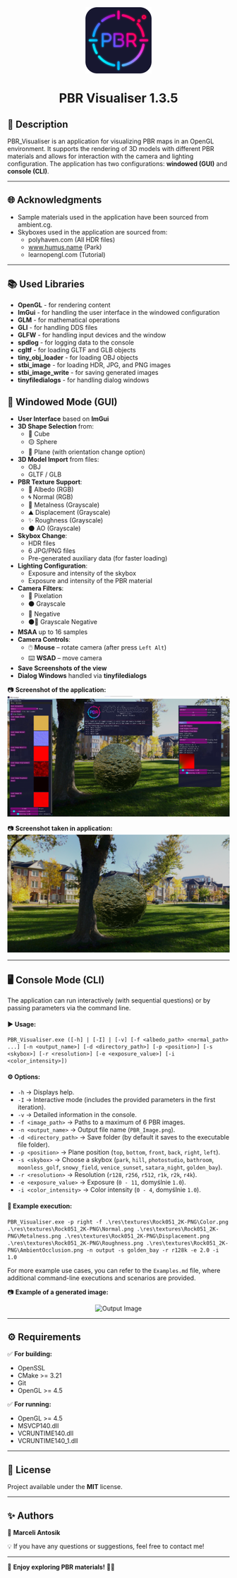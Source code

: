 <div align='center'>
   <img src="git_images/icon.png" alt="Logo" width="150" align="center"/>
   <h1>
   PBR Visualiser 1.3.5
   </h1>
</div>

## 📌 Description
PBR_Visualiser is an application for visualizing PBR maps in an OpenGL environment. It supports the rendering of 3D models with different PBR materials and allows for interaction with the camera and lighting configuration. The application has two configurations: **windowed (GUI)** and **console (CLI)**.

---

## 🌐 Acknowledgments
- Sample materials used in the application have been sourced from ambient.cg.
- Skyboxes used in the application are sourced from:
    - polyhaven.com (All HDR files)
    - www.humus.name (Park)
    - learnopengl.com (Tutorial)

---

## 📚 Used Libraries
- **OpenGL** - for rendering content
- **ImGui** - for handling the user interface in the windowed configuration
- **GLM** - for mathematical operations
- **GLI** - for handling DDS files
- **GLFW** - for handling input devices and the window
- **spdlog** - for logging data to the console
- **cgltf** - for loading GLTF and GLB objects
- **tiny_obj_loader** - for loading OBJ objects
- **stbi_image** - for loading HDR, JPG, and PNG images
- **stbi_image_write** - for saving generated images
- **tinyfiledialogs** - for handling dialog windows

## 🎨 Windowed Mode (GUI)
- **User Interface** based on **ImGui**  
- **3D Shape Selection** from:
  - 🔳 Cube
  - 🟡 Sphere
  - 🔶 Plane (with orientation change option)
- **3D Model Import** from files:
  - OBJ
  - GLTF / GLB
- **PBR Texture Support**:
  - 🎨 Albedo (RGB)
  - 🌀 Normal (RGB)
  - 🔩 Metalness (Grayscale)
  - ⛰️ Displacement (Grayscale)
  - ✨ Roughness (Grayscale)
  - 🌑 AO (Grayscale)
- **Skybox Change**:
  - HDR files
  - 6 JPG/PNG files
  - Pre-generated auxiliary data (for faster loading)
- **Lighting Configuration**:
  - Exposure and intensity of the skybox
  - Exposure and intensity of the PBR material
- **Camera Filters**:
  - 🔷 Pixelation
  - ⚫ Grayscale
  - 🔀 Negative
  - ⚫🔀 Grayscale Negative
- **MSAA** up to 16 samples
- **Camera Controls**:
  - 🖱️ **Mouse** – rotate camera (after press `Left Alt`)
  - ⌨️ **WSAD** – move camera
- **Save Screenshots of the view**
- **Dialog Windows** handled via **tinyfiledialogs**

📷 **Screenshot of the application:**
![Screenshot_1](git_images/screenshot1.png)

📷 **Screenshot taken in application:**
![Screenshot_2](git_images/screenshot2.png)

---

## 🖥️ Console Mode (CLI)
The application can run interactively (with sequential questions) or by passing parameters via the command line.

#### ▶️ Usage:
```
PBR_Visualiser.exe ([-h] | [-I] | [-v] [-f <albedo_path> <normal_path> ...] [-n <output_name>] [-d <directory_path>] [-p <position>] [-s <skybox>] [-r <resolution>] [-e <exposure_value>] [-i <color_intensity>])
```

#### ⚙️ Options:
- `-h` → Displays help.
- `-I` → Interactive mode (includes the provided parameters in the first iteration).
- `-v` → Detailed information in the console.
- `-f <image_path>` → Paths to a maximum of 6 PBR images.
- `-n <output_name>` → Output file name (`PBR_Image.png`).
- `-d <directory_path>` → Save folder (by default it saves to the executable file folder).
- `-p <position>` → Plane position (`top`, `bottom`, `front`, `back`, `right`, `left`).
- `-s <skybox>` → Choose a skybox (`park`, `hill`, `photostudio`, `bathroom`, `moonless_golf`, `snowy_field`, `venice_sunset`, `satara_night`, `golden_bay`).
- `-r <resolution>` → Resolution (`r128`, `r256`, `r512`, `r1k`, `r2k`, `r4k`).
- `-e <exposure_value>` → Exposure (`0 - 11`, domyślnie `1.0`).
- `-i <color_intensity>` → Color intensity (`0 - 4`, domyślnie `1.0`).

#### 📝 Example execution:
```
PBR_Visualiser.exe -p right -f .\res\textures\Rock051_2K-PNG\Color.png .\res\textures\Rock051_2K-PNG\Normal.png .\res\textures\Rock051_2K-PNG\Metalness.png .\res\textures\Rock051_2K-PNG\Displacement.png .\res\textures\Rock051_2K-PNG\Roughness.png .\res\textures\Rock051_2K-PNG\AmbientOcclusion.png -n output -s golden_bay -r r128k -e 2.0 -i 1.0
```

For more example use cases, you can refer to the `Examples.md` file, where additional command-line executions and scenarios are provided.

📷 **Example of a generated image:**
<br>
<div align="center">
  <img src="git_images/output.png" alt="Output Image" width="300"/>
</div>

---

## ⚙️ Requirements
✅ **For building:**
- OpenSSL
- CMake >= 3.21
- Git
- OpenGL >= 4.5

✅ **For running:**
- OpenGL >= 4.5
- MSVCP140.dll
- VCRUNTIME140.dll
- VCRUNTIME140_1.dll

---

## 📜 License
Project available under the **MIT** license.

---

## ✨ Authors
👤 **Marceli Antosik**

💡 If you have any questions or suggestions, feel free to contact me!

---

🚀 **Enjoy exploring PBR materials!** 🎨✨